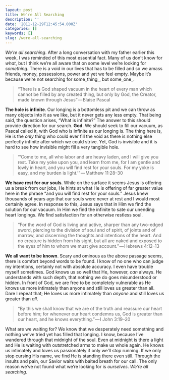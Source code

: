 ```yaml
---
layout: post
title: We’re All Searching
description: ''
date: '2011-12-29T12:45:54.000Z'
categories: []
keywords: []
slug: /were-all-searching
---
```


_We’re all searching_. After a long conversation with my father earlier this week, I was reminded of this most essential fact. Many of us don’t know for _what_, but I think we’re all aware that on some level we’re looking for _something_. There is a void in our lives that has to be filled and so we amass friends, money, possessions, power and yet we feel empty. Maybe it’s because we’re not searching for some_thing_, but some_one_.

> “There is a God shaped vacuum in the heart of every man which cannot be filled by any created thing, but only by God, the Creator, made known through Jesus” — Blaise Pascal

**The hole is infinite**. Our longing is a bottomless pit and we can throw as many objects into it as we like, but it never gets any less empty. That being said, the question arises, “What is infinite?” The answer to this should provide direction for our search. **God**. We should seek to fill our vacuum, as Pascal called it, with God who is infinite as our longing is. The thing here is, He is the _only_ thing who could ever fill the void as there is nothing else perfectly infinite after which we could strive. Yet, God is invisible and it is hard to see how invisible might fill a very tangible hole.

> “‘Come to me, all who labor and are heavy laden, and I will give you rest. Take my yoke upon you, and learn from me, for I am gentle and lowly in heart, and you will find rest for your souls. For my yoke is easy, and my burden is light.’” — Matthew 11:28–30

**We have rest for our souls**. While on the surface it seems Jesus is offering us a break from our jobs, He hints at what He is offering of far greater value here in the phrase “and you will find rest for your souls.” Jesus knew thousands of years ago that our souls were never at rest and I would most certainly agree. In response to this, Jesus says that in Him we find the solution for our vacuum. In Him we find the infinite to sate our unending heart longings. We find satisfaction for an otherwise restless soul.

> “For the word of God is living and active, sharper than any two-edged sword, piercing to the division of soul and of spirit, of joints and of marrow, and discerning the thoughts and intentions of the heart. And no creature is hidden from his sight, but all are naked and exposed to the eyes of him to whom we must give account.” — Hebrews 4:12–13

**We all want to be known**. Scary and ominous as the above passage seems, there is comfort beyond words to be found. I know of no one who can judge my intentions, certainly not with absolute accuracy. I even have trouble myself sometimes. God knows us so well that He, however, _can_ always. He understands with such depth, that nothing we do goes misunderstood or hidden. In front of God, we are free to be completely vulnerable as He knows us more intimately than anyone and still loves us greater than all. Dare I repeat that; He loves us more intimately than _anyone_ and still loves us greater than _all_.

> “By this we shall know that we are of the truth and reassure our heart before him; for whenever our heart condemns us, God is greater than our heart, and he knows everything.” — I John 3:19–20

What are we waiting for? We know that we desperately need something and nothing we’ve tried yet has filled that longing. I know, because I’ve wandered through that midnight of the soul. Even at midnight is there a light and He is waiting with outstretched arms to make us whole again. He knows us intimately and loves us passionately if only we’ll stop running. If we only stop cursing His name, we find He is standing there even still. Through the insults and pain, our Savior waits with baited breath for our call. The only reason we’ve not found what we’re looking for is _ourselves_. _We’re all searching_.